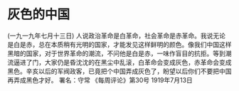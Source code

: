 # 灰色的中国
(一九一九年七月十三日)
人说政治革命是白革命，社会革命是赤革命。我说无论是白是赤，总在本质稍有光明的国家，才能发见这样鲜明的颜色。像我们中国这样黑暗的国家，对于世界革命的潮流，不问他是白是赤，一味作盲目的抗拒。等到潮流逼进了门，大家仍是昏沈沈的在黑尘中乱滚，白革命会变成灰色，赤革命会变成黑色。辛亥以后的军阀政客，已竟把个中国弄成灰色了，盼望以后你们不要把中国再弄成黑色才好。
署名：守常
《每周评论》第30号
1919年7月13日
